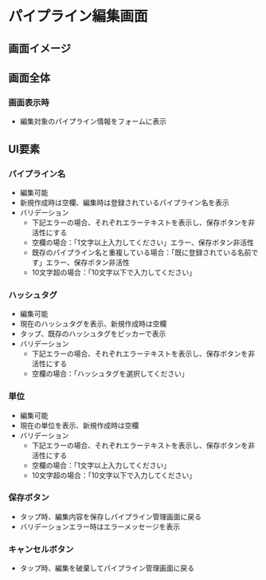 # パイプライン編集画面

## 画面イメージ



## 画面全体

### 画面表示時
- 編集対象のパイプライン情報をフォームに表示

## UI要素

### パイプライン名
- 編集可能
- 新規作成時は空欄、編集時は登録されているパイプライン名を表示
- バリデーション
  - 下記エラーの場合、それぞれエラーテキストを表示し、保存ボタンを非活性にする
  - 空欄の場合：「1文字以上入力してください」エラー、保存ボタン非活性
  - 既存のパイプライン名と重複している場合：「既に登録されている名前です」エラー、保存ボタン非活性
  - 10文字超の場合：「10文字以下で入力してください」

### ハッシュタグ
- 編集可能
- 現在のハッシュタグを表示、新規作成時は空欄
- タップ、既存のハッシュタグをピッカーで表示
- バリデーション
  - 下記エラーの場合、それぞれエラーテキストを表示し、保存ボタンを非活性にする
  - 空欄の場合：「ハッシュタグを選択してください」

### 単位
- 編集可能
- 現在の単位を表示、新規作成時は空欄
- バリデーション
  - 下記エラーの場合、それぞれエラーテキストを表示し、保存ボタンを非活性にする
  - 空欄の場合：「1文字以上入力してください」
  - 10文字超の場合：「10文字以下で入力してください」

### 保存ボタン
- タップ時、編集内容を保存しパイプライン管理画面に戻る
- バリデーションエラー時はエラーメッセージを表示

### キャンセルボタン
- タップ時、編集を破棄してパイプライン管理画面に戻る